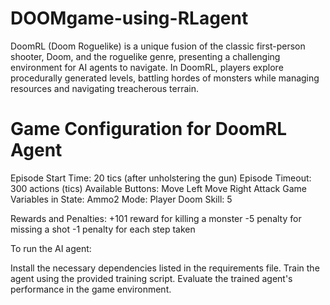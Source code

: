 # DOOMgame-using-RLagent
DoomRL (Doom Roguelike) is a unique fusion of the classic first-person shooter, Doom, and the roguelike genre, presenting a challenging environment for AI agents to navigate. In DoomRL, players explore procedurally generated levels, battling hordes of monsters while managing resources and navigating treacherous terrain.



# Game Configuration for DoomRL Agent

Episode Start Time: 20 tics (after unholstering the gun)
Episode Timeout: 300 actions (tics)
Available Buttons:
Move Left
Move Right
Attack
Game Variables in State:
Ammo2
Mode: Player
Doom Skill: 5

Rewards and Penalties:
+101 reward for killing a monster
-5 penalty for missing a shot
-1 penalty for each step taken

To run the AI agent:

Install the necessary dependencies listed in the requirements file.
Train the agent using the provided training script.
Evaluate the trained agent's performance in the game environment.
